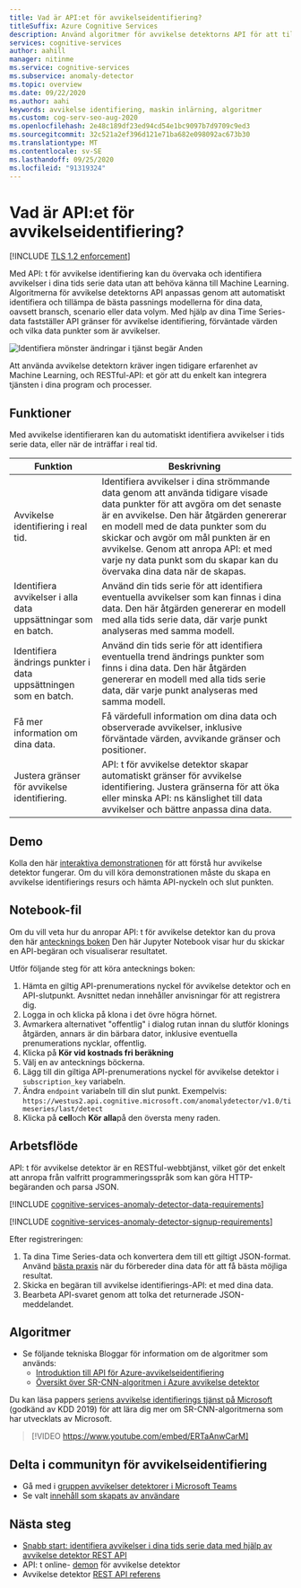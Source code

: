 ```yaml
---
title: Vad är API:et för avvikelseidentifiering?
titleSuffix: Azure Cognitive Services
description: Använd algoritmer för avvikelse detektorns API för att tillämpa avvikelse identifiering på dina tids serie data.
services: cognitive-services
author: aahill
manager: nitinme
ms.service: cognitive-services
ms.subservice: anomaly-detector
ms.topic: overview
ms.date: 09/22/2020
ms.author: aahi
keywords: avvikelse identifiering, maskin inlärning, algoritmer
ms.custom: cog-serv-seo-aug-2020
ms.openlocfilehash: 2e48c189df23ed94cd54e1bc9097b7d9709c9ed3
ms.sourcegitcommit: 32c521a2ef396d121e71ba682e098092ac673b30
ms.translationtype: MT
ms.contentlocale: sv-SE
ms.lasthandoff: 09/25/2020
ms.locfileid: "91319324"
---
```

# <a name="what-is-the-anomaly-detector-api"></a>Vad är API:et för avvikelseidentifiering?

[!INCLUDE [TLS 1.2 enforcement](../../../includes/cognitive-services-tls-announcement.md)]

Med API: t för avvikelse identifiering kan du övervaka och identifiera avvikelser i dina tids serie data utan att behöva känna till Machine Learning. Algoritmerna för avvikelse detektorns API anpassas genom att automatiskt identifiera och tillämpa de bästa passnings modellerna för dina data, oavsett bransch, scenario eller data volym. Med hjälp av dina Time Series-data fastställer API gränser för avvikelse identifiering, förväntade värden och vilka data punkter som är avvikelser.

![Identifiera mönster ändringar i tjänst begär Anden](./media/anomaly_detection2.png)

Att använda avvikelse detektorn kräver ingen tidigare erfarenhet av Machine Learning, och RESTful-API: et gör att du enkelt kan integrera tjänsten i dina program och processer.

## <a name="features"></a>Funktioner

Med avvikelse identifieraren kan du automatiskt identifiera avvikelser i tids serie data, eller när de inträffar i real tid.

|Funktion  |Beskrivning  |
|---------|---------|
|Avvikelse identifiering i real tid. | Identifiera avvikelser i dina strömmande data genom att använda tidigare visade data punkter för att avgöra om det senaste är en avvikelse. Den här åtgärden genererar en modell med de data punkter som du skickar och avgör om mål punkten är en avvikelse. Genom att anropa API: et med varje ny data punkt som du skapar kan du övervaka dina data när de skapas. |
|Identifiera avvikelser i alla data uppsättningar som en batch. | Använd din tids serie för att identifiera eventuella avvikelser som kan finnas i dina data. Den här åtgärden genererar en modell med alla tids serie data, där varje punkt analyseras med samma modell.         |
|Identifiera ändrings punkter i data uppsättningen som en batch. | Använd din tids serie för att identifiera eventuella trend ändrings punkter som finns i dina data. Den här åtgärden genererar en modell med alla tids serie data, där varje punkt analyseras med samma modell.    |
| Få mer information om dina data. | Få värdefull information om dina data och observerade avvikelser, inklusive förväntade värden, avvikande gränser och positioner. |
| Justera gränser för avvikelse identifiering. | API: t för avvikelse detektor skapar automatiskt gränser för avvikelse identifiering. Justera gränserna för att öka eller minska API: ns känslighet till data avvikelser och bättre anpassa dina data. |

## <a name="demo"></a>Demo

Kolla den här [interaktiva demonstrationen](https://aka.ms/adDemo) för att förstå hur avvikelse detektor fungerar.
Om du vill köra demonstrationen måste du skapa en avvikelse identifierings resurs och hämta API-nyckeln och slut punkten.

## <a name="notebook"></a>Notebook-fil

Om du vill veta hur du anropar API: t för avvikelse detektor kan du prova den här [antecknings boken](https://aka.ms/adNotebook) Den här Jupyter Notebook visar hur du skickar en API-begäran och visualiserar resultatet.

Utför följande steg för att köra antecknings boken:

1. Hämta en giltig API-prenumerations nyckel för avvikelse detektor och en API-slutpunkt. Avsnittet nedan innehåller anvisningar för att registrera dig.
1. Logga in och klicka på klona i det övre högra hörnet.
1. Avmarkera alternativet "offentlig" i dialog rutan innan du slutför klonings åtgärden, annars är din bärbara dator, inklusive eventuella prenumerations nycklar, offentlig.
1. Klicka på **Kör vid kostnads fri beräkning**
1. Välj en av antecknings böckerna.
1. Lägg till din giltiga API-prenumerations nyckel för avvikelse detektor i `subscription_key` variabeln.
1. Ändra `endpoint` variabeln till din slut punkt. Exempelvis: `https://westus2.api.cognitive.microsoft.com/anomalydetector/v1.0/timeseries/last/detect`
1. Klicka på **cell**och **Kör alla**på den översta meny raden.

## <a name="workflow"></a>Arbetsflöde

API: t för avvikelse detektor är en RESTful-webbtjänst, vilket gör det enkelt att anropa från valfritt programmeringsspråk som kan göra HTTP-begäranden och parsa JSON.

[!INCLUDE [cognitive-services-anomaly-detector-data-requirements](../../../includes/cognitive-services-anomaly-detector-data-requirements.md)]

[!INCLUDE [cognitive-services-anomaly-detector-signup-requirements](../../../includes/cognitive-services-anomaly-detector-signup-requirements.md)]

Efter registreringen:

1. Ta dina Time Series-data och konvertera dem till ett giltigt JSON-format. Använd [bästa praxis](concepts/anomaly-detection-best-practices.md) när du förbereder dina data för att få bästa möjliga resultat.
1. Skicka en begäran till avvikelse identifierings-API: et med dina data.
1. Bearbeta API-svaret genom att tolka det returnerade JSON-meddelandet.

## <a name="algorithms"></a>Algoritmer

* Se följande tekniska Bloggar för information om de algoritmer som används:
    * [Introduktion till API för Azure-avvikelseidentifiering](https://techcommunity.microsoft.com/t5/AI-Customer-Engineering-Team/Introducing-Azure-Anomaly-Detector-API/ba-p/490162)
    * [Översikt över SR-CNN-algoritmen i Azure avvikelse detektor](https://techcommunity.microsoft.com/t5/AI-Customer-Engineering-Team/Overview-of-SR-CNN-algorithm-in-Azure-Anomaly-Detector/ba-p/982798)

Du kan läsa pappers [seriens avvikelse identifierings tjänst på Microsoft](https://arxiv.org/abs/1906.03821) (godkänd av KDD 2019) för att lära dig mer om SR-CNN-algoritmerna som har utvecklats av Microsoft.


> [!VIDEO https://www.youtube.com/embed/ERTaAnwCarM]

## <a name="join-the-anomaly-detector-community"></a>Delta i communityn för avvikelseidentifiering

* Gå med i [gruppen avvikelser detektorer i Microsoft Teams](https://aka.ms/AdAdvisorsJoin)
* Se valt [innehåll som skapats av användare](user-generated-content.md)

## <a name="next-steps"></a>Nästa steg

* [Snabb start: identifiera avvikelser i dina tids serie data med hjälp av avvikelse detektor REST API](quickstarts/detect-data-anomalies-csharp.md)
* API: t online- [demon](https://notebooks.azure.com/AzureAnomalyDetection/projects/anomalydetector) för avvikelse detektor
* Avvikelse detektor [REST API referens](https://aka.ms/anomaly-detector-rest-api-ref)
